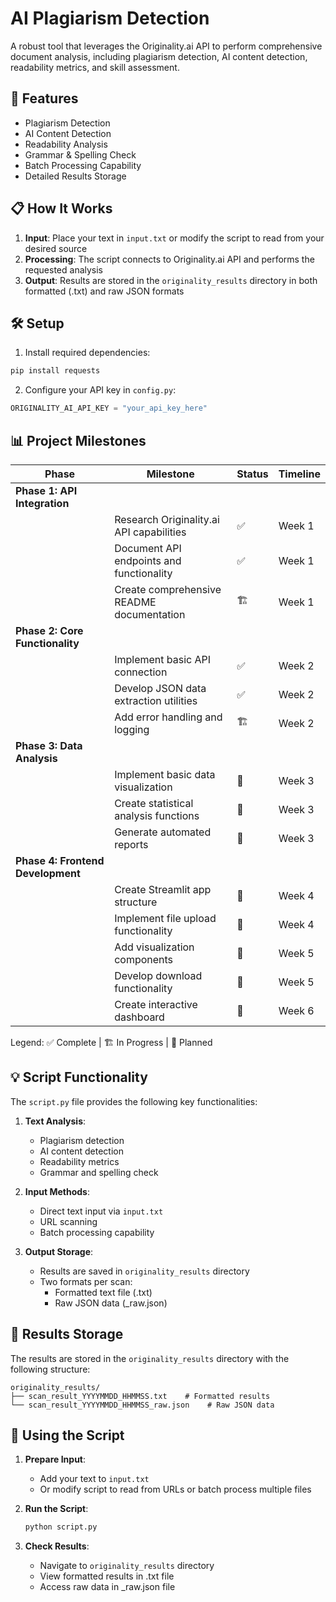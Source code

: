 # AI Plagiarism Detection

A robust tool that leverages the Originality.ai API to perform comprehensive document analysis, including plagiarism detection, AI content detection, readability metrics, and skill assessment.

## 🚀 Features

- Plagiarism Detection
- AI Content Detection
- Readability Analysis
- Grammar & Spelling Check
- Batch Processing Capability
- Detailed Results Storage

## 📋 How It Works

1. **Input**: Place your text in `input.txt` or modify the script to read from your desired source
2. **Processing**: The script connects to Originality.ai API and performs the requested analysis
3. **Output**: Results are stored in the `originality_results` directory in both formatted (.txt) and raw JSON formats

## 🛠️ Setup

1. Install required dependencies:

```bash
pip install requests
```

2. Configure your API key in `config.py`:

```python
ORIGINALITY_AI_API_KEY = "your_api_key_here"
```

## 📊 Project Milestones

| Phase | Milestone | Status | Timeline |
|-------|-----------|---------|----------|
| **Phase 1: API Integration** | | | |
| | Research Originality.ai API capabilities | ✅ | Week 1 |
| | Document API endpoints and functionality | ✅ | Week 1 |
| | Create comprehensive README documentation | 🏗️ | Week 1 |
| **Phase 2: Core Functionality** | | | |
| | Implement basic API connection | ✅ | Week 2 |
| | Develop JSON data extraction utilities | ✅ | Week 2 |
| | Add error handling and logging | 🏗️ | Week 2 |
| **Phase 3: Data Analysis** | | | |
| | Implement basic data visualization | 📅 | Week 3 |
| | Create statistical analysis functions | 📅 | Week 3 |
| | Generate automated reports | 📅 | Week 3 |
| **Phase 4: Frontend Development** | | | |
| | Create Streamlit app structure | 📅 | Week 4 |
| | Implement file upload functionality | 📅 | Week 4 |
| | Add visualization components | 📅 | Week 5 |
| | Develop download functionality | 📅 | Week 5 |
| | Create interactive dashboard | 📅 | Week 6 |

Legend: ✅ Complete | 🏗️ In Progress | 📅 Planned

## 💡 Script Functionality

The `script.py` file provides the following key functionalities:

1. **Text Analysis**:
   - Plagiarism detection
   - AI content detection
   - Readability metrics
   - Grammar and spelling check

2. **Input Methods**:
   - Direct text input via `input.txt`
   - URL scanning
   - Batch processing capability

3. **Output Storage**:
   - Results are saved in `originality_results` directory
   - Two formats per scan:
     - Formatted text file (.txt)
     - Raw JSON data (_raw.json)

## 📁 Results Storage

The results are stored in the `originality_results` directory with the following structure:

```
originality_results/
├── scan_result_YYYYMMDD_HHMMSS.txt    # Formatted results
└── scan_result_YYYYMMDD_HHMMSS_raw.json    # Raw JSON data
```

## 📝 Using the Script

1. **Prepare Input**:
   - Add your text to `input.txt`
   - Or modify script to read from URLs or batch process multiple files

2. **Run the Script**:
   ```bash
   python script.py
   ```

3. **Check Results**:
   - Navigate to `originality_results` directory
   - View formatted results in .txt file
   - Access raw data in _raw.json file
